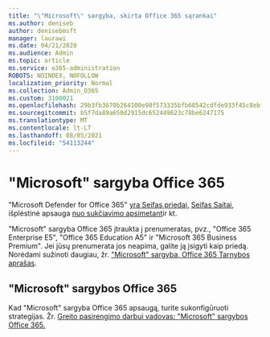 ```yaml
---
title: "\"Microsoft\" sargyba, skirta Office 365 sąrankai"
ms.author: deniseb
author: denisebmsft
manager: laurawi
ms.date: 04/21/2020
ms.audience: Admin
ms.topic: article
ms.service: o365-administration
ROBOTS: NOINDEX, NOFOLLOW
localization_priority: Normal
ms.collection: Admin_O365
ms.custom: 3100021
ms.openlocfilehash: 29b3fb3670b264100e98f573335bfb60542cdfde933f45c8ebf77955c9ec9eb1
ms.sourcegitcommit: b5f7da89a650d2915dc652449623c78be6247175
ms.translationtype: MT
ms.contentlocale: lt-LT
ms.lasthandoff: 08/05/2021
ms.locfileid: "54113244"
---
```

# <a name="microsoft-defender-for-office-365"></a>"Microsoft" sargyba Office 365

"Microsoft Defender for Office 365" [yra Seifas priedai,](/microsoft-365/security/office-365-security/atp-safe-attachments) [Seifas Saitai](/microsoft-365/security/office-365-security/atp-safe-links), išplėstinė apsauga [nuo sukčiavimo apsimetant](/microsoft-365/security/office-365-security/atp-anti-phishing)ir kt. 

"Microsoft" sargyba Office 365 įtraukta į prenumeratas, pvz., "Office 365 Enterprise E5", "Office 365 Education A5" ir "Microsoft 365 Business Premium". Jei jūsų prenumerata jos neapima, galite ją įsigyti kaip priedą. Norėdami sužinoti daugiau, žr. ["Microsoft" sargyba, Office 365 Tarnybos aprašas](/office365/servicedescriptions/office-365-advanced-threat-protection-service-description).

## <a name="set-up-microsoft-defender-for-office-365"></a>"Microsoft" sargybos Office 365

Kad "Microsoft" sargyba Office 365 apsaugą, turite sukonfigūruoti strategijas. Žr. [Greito pasirengimo darbui vadovas: "Microsoft" sargybos Office 365.](/microsoft-365/security/office-365-security/office-365-atp)

